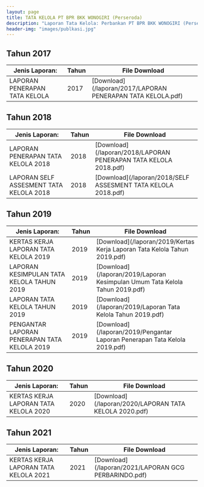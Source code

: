 ```yaml
---
layout: page
title: TATA KELOLA PT BPR BKK WONOGIRI (Perseroda)
description: "Laporan Tata Kelola: Perbankan PT BPR BKK WONOGIRI (Perseroda)"
header-img: "images/publkasi.jpg"
---
```

## Tahun 2017

| Jenis Laporan:                            | Tahun             | File Download |
------------------------------------------- | ----------------- | ------------- |
LAPORAN PENERAPAN TATA KELOLA      			| 2017  			| [Download](/laporan/2017/LAPORAN PENERAPAN TATA KELOLA.pdf)


## Tahun 2018

| Jenis Laporan:                            | Tahun             | File Download |
------------------------------------------- | ----------------- | ------------- |
LAPORAN PENERAPAN TATA KELOLA 2018			| 2018  			| [Download](/laporan/2018/LAPORAN PENERAPAN TATA KELOLA 2018.pdf)
LAPORAN SELF ASSESMENT TATA KELOLA 2018  	| 2018  			| [Download](/laporan/2018/SELF ASSESMENT TATA KELOLA 2018.pdf)


## Tahun 2019

| Jenis Laporan:                            | Tahun             | File Download |
------------------------------------------- | ----------------- | ------------- |
KERTAS KERJA LAPORAN TATA KELOLA 2019		| 2019  			| [Download](/laporan/2019/Kertas Kerja Laporan Tata Kelola Tahun 2019.pdf)
LAPORAN KESIMPULAN TATA KELOLA TAHUN 2019  	| 2019  			| [Download](/laporan/2019/Laporan Kesimpulan Umum Tata Kelola Tahun 2019.pdf)
LAPORAN TATA KELOLA TAHUN 2019				| 2019  			| [Download](/laporan/2019/Laporan Tata Kelola Tahun 2019.pdf)
PENGANTAR LAPORAN PENERAPAN TATA KELOLA 2019| 2019  			| [Download](/laporan/2019/Pengantar Laporan Penerapan Tata Kelola 2019.pdf)

## Tahun 2020

| Jenis Laporan:                            | Tahun             | File Download |
------------------------------------------- | ----------------- | ------------- |
KERTAS KERJA LAPORAN TATA KELOLA 2020		| 2020  			| [Download](/laporan/2020/LAPORAN TATA KELOLA 2020.pdf)

## Tahun 2021

| Jenis Laporan:                            | Tahun             | File Download |
------------------------------------------- | ----------------- | ------------- |
KERTAS KERJA LAPORAN TATA KELOLA 2021		| 2021  			| [Download](/laporan/2021/LAPORAN GCG PERBARINDO.pdf)
